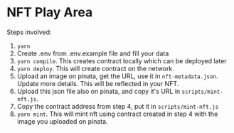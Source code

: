 # NFT Play Area

Steps involved:

1. `yarn`
2. Create .env from .env.example file and fill your data
3. `yarn compile`. This creates contract locally which can be deployed later
4. `yarn deploy`. This will create contract on the network.
5. Upload an image on pinata, get the URL, use it in `nft-metadata.json`. Update more details. This will be reflected in your NFT.
6. Upload this json file also on pinata, and copy it's URL in `scripts/mint-nft.js`.
7. Copy the contract address from step 4, put it in `scripts/mint-nft.js`
8. `yarn mint`. This will mint nft using contract created in step 4 with the image you uploaded on pinata.
